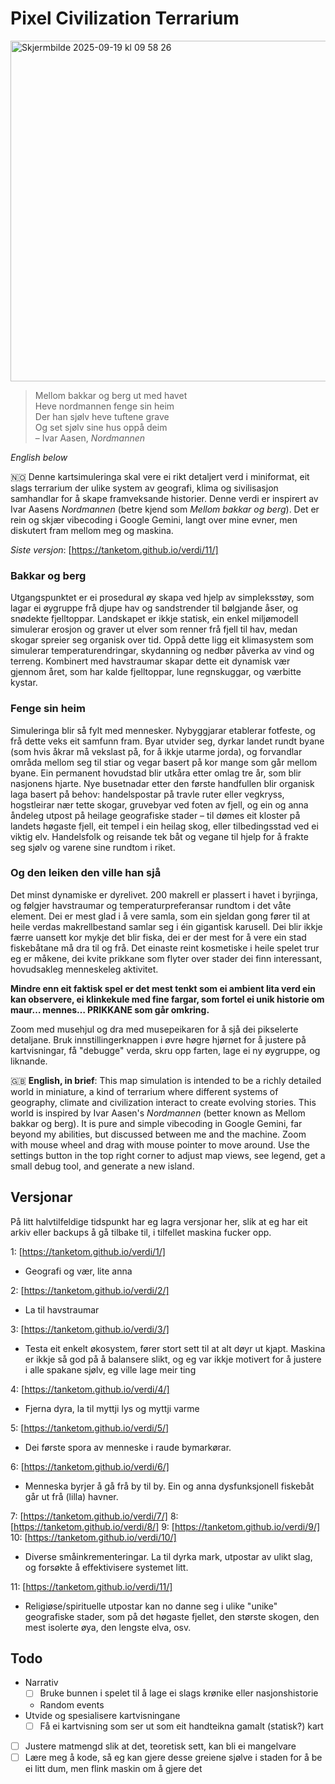 # Pixel Civilization Terrarium

<img width="1090" height="545" alt="Skjermbilde 2025-09-19 kl  09 58 26" src="https://github.com/user-attachments/assets/c2f959d4-b2de-4247-b2c1-6b4a0cad773b" />

> Mellom bakkar og berg ut med havet\
> Heve nordmannen fenge sin heim\
> Der han sjølv heve tuftene grave\
> Og set sjølv sine hus oppå deim\
>  – Ivar Aasen, _Nordmannen_

_English below_

🇳🇴 Denne kartsimuleringa skal vere ei rikt detaljert verd i miniformat, eit slags terrarium der ulike system av geografi, klima og sivilisasjon samhandlar for å skape framveksande historier. Denne verdi er inspirert av Ivar Aasens _Nordmannen_ (betre kjend som _Mellom bakkar og berg_). Det er rein og skjær vibecoding i Google Gemini, langt over mine evner, men diskutert fram mellom meg og maskina. 

*Siste versjon*: [https://tanketom.github.io/verdi/11/]

### Bakkar og berg
Utgangspunktet er ei prosedural øy skapa ved hjelp av simpleksstøy, som lagar ei øygruppe frå djupe hav og sandstrender til bølgjande åser, og snødekte fjelltoppar. Landskapet er ikkje statisk, ein enkel miljømodell simulerar erosjon og graver ut elver som renner frå fjell til hav, medan skogar spreier seg organisk over tid. Oppå dette ligg eit klimasystem som simulerar temperaturendringar, skydanning og nedbør påverka av vind og terreng. Kombinert med havstraumar skapar dette eit dynamisk vær gjennom året, som har kalde fjelltoppar, lune regnskuggar, og værbitte kystar.

### Fenge sin heim
Simuleringa blir så fylt med mennesker. Nybyggjarar etablerar fotfeste, og frå dette veks eit samfunn fram. Byar utvider seg, dyrkar landet rundt byane (som hvis åkrar må vekslast på, for å ikkje utarme jorda), og forvandlar områda mellom seg til stiar og vegar basert på kor mange som går mellom byane. Ein permanent hovudstad blir utkåra etter omlag tre år, som blir nasjonens hjarte. Nye busetnadar etter den første handfullen blir organisk laga basert på behov: handelspostar på travle ruter eller vegkryss, hogstleirar nær tette skogar, gruvebyar ved foten av fjell, og ein og anna åndeleg utpost på heilage geografiske stader – til dømes eit kloster på landets høgaste fjell, eit tempel i ein heilag skog, eller tilbedingsstad ved ei viktig elv. Handelsfolk og reisande tek båt og vegane til hjelp for å frakte seg sjølv og varene sine rundtom i riket.

### Og den leiken den ville han sjå
Det minst dynamiske er dyrelivet. 200 makrell er plassert i havet i byrjinga, og følgjer havstraumar og temperaturpreferansar rundtom i det våte element. Dei er mest glad i å vere samla, som ein sjeldan gong fører til at heile verdas makrellbestand samlar seg i éin gigantisk karusell. Dei blir ikkje færre uansett kor mykje det blir fiska, dei er der mest for å vere ein stad fiskebåtane må dra til og frå. Det einaste reint kosmetiske i heile spelet trur eg er måkene, dei kvite prikkane som flyter over stader dei finn interessant, hovudsakleg menneskeleg aktivitet.

**Mindre enn eit faktisk spel er det mest tenkt som ei ambient lita verd ein kan observere, ei klinkekule med fine fargar, som fortel ei unik historie om maur… mennes… PRIKKANE som går omkring.**

Zoom med musehjul og dra med musepeikaren for å sjå dei pikselerte detaljane. Bruk innstillingerknappen i øvre høgre hjørnet for å justere på kartvisningar, få "debugge" verda, skru opp farten, lage ei ny øygruppe, og liknande.

🇬🇧 **English, in brief**: This map simulation is intended to be a richly detailed world in miniature, a kind of terrarium where different systems of geography, climate and civilization interact to create evolving stories. This world is inspired by Ivar Aasen's _Nordmannen_ (better known as Mellom bakkar og berg). It is pure and simple vibecoding in Google Gemini, far beyond my abilities, but discussed between me and the machine. Zoom with mouse wheel and drag with mouse pointer to move around. Use the settings button in the top right corner to adjust map views, see legend, get a small debug tool, and generate a new island.

## Versjonar
På litt halvtilfeldige tidspunkt har eg lagra versjonar her, slik at eg har eit arkiv eller backups å gå tilbake til, i tilfellet maskina fucker opp.

1: [https://tanketom.github.io/verdi/1/]
* Geografi og vær, lite anna

2: [https://tanketom.github.io/verdi/2/]
* La til havstraumar

3: [https://tanketom.github.io/verdi/3/]
* Testa eit enkelt økosystem, fører stort sett til at alt døyr ut kjapt. Maskina er ikkje så god på å balansere slikt, og eg var ikkje motivert for å justere i alle spakane sjølv, eg ville lage meir ting

4: [https://tanketom.github.io/verdi/4/]
* Fjerna dyra, la til myttji lys og myttji varme

5: [https://tanketom.github.io/verdi/5/]
* Dei første spora av menneske i raude bymarkørar.

6: [https://tanketom.github.io/verdi/6/]
* Menneska byrjer å gå frå by til by. Ein og anna dysfunksjonell fiskebåt går ut frå (lilla) havner.

7: [https://tanketom.github.io/verdi/7/]
8: [https://tanketom.github.io/verdi/8/]
9: [https://tanketom.github.io/verdi/9/]
10: [https://tanketom.github.io/verdi/10/]
* Diverse småinkrementeringar. La til dyrka mark, utpostar av ulikt slag, og forsøkte å effektivisere systemet litt.

11: [https://tanketom.github.io/verdi/11/]
* Religiøse/spirituelle utpostar kan no danne seg i ulike "unike" geografiske stader, som på det høgaste fjellet, den største skogen, den mest isolerte øya, den lengste elva, osv.

## Todo
* Narrativ
  * [ ]  Bruke bunnen i spelet til å lage ei slags krønike eller nasjonshistorie
  * Random events 
* Utvide og spesialisere kartvisningane
  * [ ]  Få ei kartvisning som ser ut som eit handteikna gamalt (statisk?) kart
* [ ]  Justere matmengd slik at det, teoretisk sett, kan bli ei mangelvare
* [ ]  Lære meg å kode, så eg kan gjere desse greiene sjølve i staden for å be ei litt dum, men flink maskin om å gjere det
